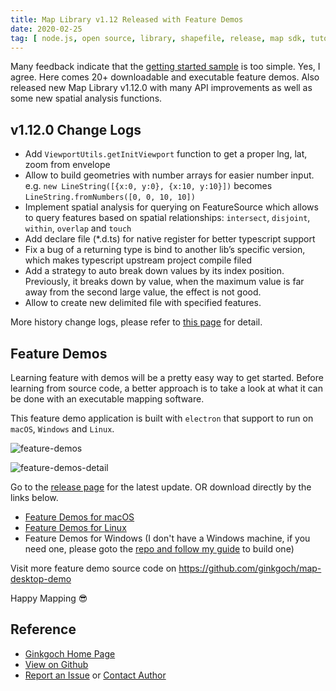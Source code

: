 ```yaml
---
title: Map Library v1.12 Released with Feature Demos
date: 2020-02-25
tag: [ node.js, open source, library, shapefile, release, map sdk, tutorials, electron map ]
---
```

Many feedback indicate that the [getting started sample](https://github.com/ginkgoch/map-quick-started-demos) is too simple. Yes, I agree. Here comes 20+ downloadable and executable feature demos. Also released new Map Library v1.12.0 with many API improvements as well as some new spatial analysis functions.
<!-- more --> 

## v1.12.0 Change Logs
* Add `ViewportUtils.getInitViewport` function to get a proper lng, lat, zoom from envelope
* Allow to build geometries with number arrays for easier number input. e.g. `new LineString([{x:0, y:0}, {x:10, y:10}])` becomes `LineString.fromNumbers([0, 0, 10, 10])`
* Implement spatial analysis for querying on FeatureSource which allows to query features based on spatial relationships: `intersect`, `disjoint`, `within`, `overlap` and `touch`
* Add declare file (*.d.ts) for native register for better typescript support
* Fix a bug of a returning type is bind to another lib’s specific version, which makes typescript upstream project compile filed
* Add a strategy to auto break down values by its index position. Previously, it breaks down by value, when the maximum value is far away from the second large value, the effect is not good.
* Allow to create new delimited file with specified features.

More history change logs, please refer to [this page](https://github.com/ginkgoch/node-map/blob/develop/RELEASE.md) for detail.

## Feature Demos
Learning feature with demos will be a pretty easy way to get started. Before learning from source code, a better approach is to take a look at what it can be done with an executable mapping software.

This feature demo application is built with `electron` that support to run on `macOS`, `Windows` and `Linux`.

![feature-demos](/blog/post-imgs/20200225/overview.png)

![feature-demos-detail](/blog/post-imgs/20200225/screenshot-1.png)

Go to the [release page](https://github.com/ginkgoch/map-desktop-demo/releases) for the latest update. OR download directly by the links below.

* [Feature Demos for macOS](https://ginkgoch.s3.us-east-2.amazonaws.com/desktop-demo/ginkgoch-feature-demos-for-desktop-1.0.0-mac.zip)
* [Feature Demos for Linux](https://ginkgoch.s3.us-east-2.amazonaws.com/desktop-demo/ginkgoch-feature-demos-for-desktop-1.0.0.AppImage)
* Feature Demos for Windows (I don't have a Windows machine, if you need one, please goto the [repo and follow my guide](https://github.com/ginkgoch/map-desktop-demo) to build one)

Visit more feature demo source code on https://github.com/ginkgoch/map-desktop-demo

Happy Mapping 😎

## Reference
* [Ginkgoch Home Page](https://ginkgoch.com)
* [View on Github](https://github.com/ginkgoch/node-map)
* [Report an Issue](https://github.com/ginkgoch/node-map/issues) or [Contact Author](mailto:ginkgoch@outlook.com)
